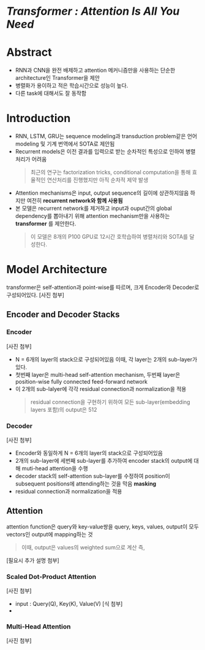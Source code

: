 # *Transformer : Attention Is All You Need*

# Abstract

* RNN과 CNN을 완전 배제하고 attention 메커니즘만을 사용하는 단순한 architecture인 Transformer을 제안
* 병렬화가 용이하고 적은 학습시간으로 성능이 높다.
* 다른 task에 대해서도 잘 동작함


# Introduction

* RNN, LSTM, GRU는 sequence modeling과 transduction problem같은 언어 modeling 및 기계 번역에서 SOTA로 제안됨
* Recurrent models은 이전 결과를 입력으로 받는 순차적인 특성으로 인하여 병렬처리가 어려움
  > 최근의 연구는 factorization tricks, conditional computation을 통해 효율적인 연산처리를 진행했지만 아직 순차적 제약 발생
* Attention mechanisms은 input, output sequence의 길이에 상관하지않음 하지만 여전히 __recurrent network와 함께 사용됨__
* 본 모델은 recurrent network를 제거하고 input과 ouput간의 global dependency를 뽑아내기 위해 attention mechanism만을 사용하는 __transformer__ 를 제안한다.
  > 이 모델은 8개의 P100 GPU로 12시간 호학습하여 병렬처리와 SOTA를 달성한다.


# Model Architecture
transformer은 self-attention과 point-wise를 따르며, 크게 Encoder와 Decoder로 구성되어있다.
[사진 첨부]

## Encoder and Decoder Stacks
### Encoder
[사진 첨부]
* N = 6개의 layer의 stack으로 구성되어있음 이때, 각 layer는 2개의 sub-layer가 있다.
* 첫번째 layer은 multi-head self-attention mechanism, 두번째 layer은 position-wise fully connected feed-forward network
* 이 2개의 sub-lalyer에 각각 residual connection과 normalization을 적용  
  >  residual connection을 구현하기 위하여 모든 sub-layer(embedding layers 포함)의 output은 512
 
### Decoder
[사진 첨부]
* Encoder와 동일하게 N = 6개의 layer의 stack으로 구성되어있음
* 2개의 sub-layer에 세번째 sub-layer를 추가하여 encoder stack의 output에 대해 muti-head attention을 수행
* decoder stack의 self-attention sub-layer를 수정하여 position이 subsequent positions에 attending하는 것을 막음 __masking__
* residual connection과 normalization을 적용

## Attention
attention function은 query와 key-value쌍을 query, keys, values, output이 모두 vectors인 output에 mapping하는 것
> 이때, output은 values의 weighted sum으로 계산
> 즉, 

[필요시 추가 설명 첨부]

### Scaled Dot-Product Attention
[사진 첨부]

* input : Query(Q), Key(K), Value(V)
[식 첨부]
*


### Multi-Head Attention
[사진 첨부]

